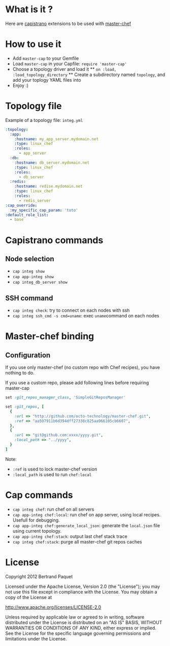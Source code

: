 # What is it ?

Here are [capistrano](https://github.com/capistrano/capistrano/wiki) extensions to be used with [master-chef](https://github.com/octo-technology/master-chef)

# How to use it

* Add ``master-cap`` to your Gemfile
* Load ``master-cap`` in your Capfile: ``require 'master-cap'``
* Choose a topology driver and load it
** ``on :load, :load_topology_directory``
** Create a subdirectory named ``topology``, and add your toplogy YAML files into
* Enjoy :)

# Topology file

Example of a topology file: ``integ.yml``

```yml
:topology:
  :app:
    :hostname: my_app_server.mydomain.net
    :type: linux_chef
    :roles:
      - app_server
  :db:
    :hostname: db_server.mydomain.net
    :type: linux_chef
    :roles:
      - db_server
  :redis:
    :hostname: redise.mydomain.net
    :type: linux_chef
    :roles:
      - redis_server
:cap_override:
  :my_specific_cap_param: 'toto'
:default_role_list:
  - base
```

# Capistrano commands

## Node selection

* ``cap integ show``
* ``cap app-integ show``
* ``cap integ_db_server show``

## SSH command

* ``cap integ check``: try to connect on each nodes with ssh
* ``cap integ ssh_cmd -s cmd=uname``: exec ``uname``command on each nodes

# Master-chef binding

## Configuration

If you use only master-chef (no custom repo with Chef recipes), you have nothing to do.

If you use a custom repo, please add following lines before requiring master-cap

```ruby
set :git_repos_manager_class, 'SimpleGitReposManager'

set :git_repos, [
  {
    :url => "http://github.com/octo-technology/master-chef.git",
    :ref => "aa597911b6d394dff27338c825aa966105cb6607",
  },
  {
    :url => "git@github.com:xxxx/yyyy.git",
    :local_path => "../yyyy",
  }
]
```

Note:
* ``:ref`` is used to lock master-chef version
* ``:local_path`` is used to run ``chef:local``

# Cap commands

* ``cap integ chef``: run chef on all servers
* ``cap app-integ chef:local``: run chef on app server, using local recipes. Usefull for debugging.
* ``cap app-integ chef:generate_local_json``: generate the ``local.json`` file using current topology.
* ``cap app-integ chef:stack``: output last chef stack trace
* ``cap integ chef:stack``: purge all master-chef git repos caches

# License

Copyright 2012 Bertrand Paquet

Licensed under the Apache License, Version 2.0 (the "License");
you may not use this file except in compliance with the License.
You may obtain a copy of the License at

http://www.apache.org/licenses/LICENSE-2.0

Unless required by applicable law or agreed to in writing, software
distributed under the License is distributed on an "AS IS" BASIS,
WITHOUT WARRANTIES OR CONDITIONS OF ANY KIND, either express or implied.
See the License for the specific language governing permissions and
limitations under the License.